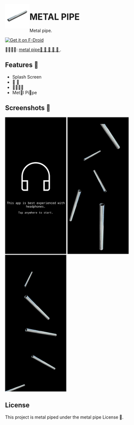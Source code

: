 <img align="left" width="80" height="80" src="fastlane/metadata/android/en-US/images/icon.png"
alt="App icon">
# METAL PIPE
Metal pipe.

[<img src="https://fdroid.gitlab.io/artwork/badge/get-it-on.png"
     alt="Get it on F-Droid"
     height="80">](https://f-droid.org/packages/METAL.PIPE/)

🔧🔧🔧🔧: [metal pipe🔧 🔧 🔧 🔧 🔧 ](https://github.com/EVE-146T/STRAWBERRY/releases/latest).

## Features 🔧 
- Splash Screen 
- 🔧 🔧 
- 🔧🔧🔧🔧 
- Met🔧l Pi🔧pe


## Screenshots 🔧 

[<img width=200 alt="Screenshot 1"
src="fastlane/metadata/android/en-US/images/phoneScreenshots/1.png?raw=true">](fastlane/metadata/android/en-US/images/phoneScreenshots/1.png?raw=true)
[<img width=200 alt="Screenshot 2"
src="fastlane/metadata/android/en-US/images/phoneScreenshots/2.png?raw=true">](fastlane/metadata/android/en-US/images/phoneScreenshots/2.png?raw=true)
[<img width=200 alt="Screenshot 3"
src="fastlane/metadata/android/en-US/images/phoneScreenshots/3.png?raw=true">](fastlane/metadata/android/en-US/images/phoneScreenshots/3.png?raw=true)




## License

This project is metal piped under the metal pipe License 🔧.




